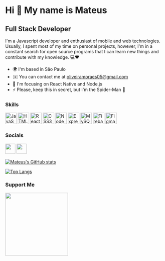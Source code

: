 Hi 👋 My name is Mateus
=======================

Full Stack Developer
--------------------

I'm a Javascript developer and enthusiast of mobile and web technologies. Usually, I spent most of my time on personal projects, however, I'm in a constant search for open source programs that I can learn new things and contribute with my knowledge. 💻❤️

* 🌍  I'm based in São Paulo
* ✉️  You can contact me at [oliveiramoraes05@gmail.com](mailto:oliveiramoraes05@gmail.com)
* 🧠  I'm focusing on React Native and Node.js
* ⚡  Please, keep this in secret, but I'm the Spider-Man 🤫

### Skills

<p align="left">
<a href="https://developer.mozilla.org/en-US/docs/Web/JavaScript" target="_blank" rel="noreferrer"><img src="https://raw.githubusercontent.com/danielcranney/readme-generator/main/public/icons/skills/javascript-colored.svg" width="36" height="36" alt="JavaScript" /></a>
<a href="https://developer.mozilla.org/en-US/docs/Glossary/HTML5" target="_blank" rel="noreferrer"><img src="https://raw.githubusercontent.com/danielcranney/readme-generator/main/public/icons/skills/html5-colored.svg" width="36" height="36" alt="HTML5" /></a>
<a href="https://reactjs.org/" target="_blank" rel="noreferrer"><img src="https://raw.githubusercontent.com/danielcranney/readme-generator/main/public/icons/skills/react-colored.svg" width="36" height="36" alt="React" /></a>
<a href="https://www.w3.org/TR/CSS/#css" target="_blank" rel="noreferrer"><img src="https://raw.githubusercontent.com/danielcranney/readme-generator/main/public/icons/skills/css3-colored.svg" width="36" height="36" alt="CSS3" /></a>
<a href="https://nodejs.org/en/" target="_blank" rel="noreferrer"><img src="https://raw.githubusercontent.com/danielcranney/readme-generator/main/public/icons/skills/nodejs-colored.svg" width="36" height="36" alt="NodeJS" /></a>
<a href="https://expressjs.com/" target="_blank" rel="noreferrer"><img src="https://raw.githubusercontent.com/danielcranney/readme-generator/main/public/icons/skills/express-colored.svg" width="36" height="36" alt="Express" /></a>
<a href="https://www.mysql.com/" target="_blank" rel="noreferrer"><img src="https://raw.githubusercontent.com/danielcranney/readme-generator/main/public/icons/skills/mysql-colored.svg" width="36" height="36" alt="MySQL" /></a>
<a href="https://firebase.google.com/" target="_blank" rel="noreferrer"><img src="https://raw.githubusercontent.com/danielcranney/readme-generator/main/public/icons/skills/firebase-colored.svg" width="36" height="36" alt="Firebase" /></a>
<a href="https://www.figma.com/" target="_blank" rel="noreferrer"><img src="https://raw.githubusercontent.com/danielcranney/readme-generator/main/public/icons/skills/figma-colored.svg" width="36" height="36" alt="Figma" /></a>
</p>

### Socials

<p align="left"> <a href="https://www.github.com/MateusMoraes05" target="_blank" rel="noreferrer"><img src="https://raw.githubusercontent.com/danielcranney/readme-generator/main/public/icons/socials/github.svg" width="32" height="32" /></a> <a href="https://www.twitter.com/__MatMoraes" target="_blank" rel="noreferrer"><img src="https://raw.githubusercontent.com/danielcranney/readme-generator/main/public/icons/socials/twitter.svg" width="32" height="32" /></a></p>

[![Mateus's GitHub stats](https://github-readme-stats.vercel.app/api?username=MateusMoraes05&theme=midnight-purple&count_private=false)](https://github.com/anuraghazra/github-readme-stats)

[![Top Langs](https://github-readme-stats.vercel.app/api/top-langs/?username=MateusMoraes05&layout=compact&theme=midnight-purple&count_private=false)](https://github.com/anuraghazra/github-readme-stats)

### Support Me

<a href="https://www.buymeacoffee.com/oliveiramol"><img src="https://cdn.buymeacoffee.com/buttons/v2/default-yellow.png" width="200" /></a>
